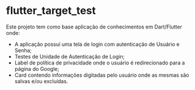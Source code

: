 # flutter_target_test

Este projeto tem como base aplicação de conhecimentos em Dart/Flutter onde:
- A aplicação possuí uma tela de login com autenticação de Usuário e Senha;
- Testes de Unidade de Autenticação de Login;
- Label de política de privacidade onde o usuário é redirecionado para a página do Google;
- Card contendo informações digitadas pelo usuário onde as mesmas são salvas e/ou excluídas.

